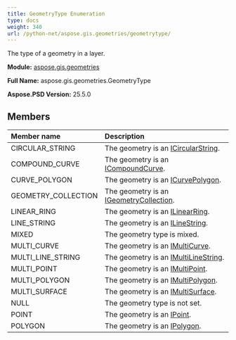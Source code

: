```yaml
---
title: GeometryType Enumeration
type: docs
weight: 340
url: /python-net/aspose.gis.geometries/geometrytype/
---
```


The type of a geometry in a layer.

**Module:** [aspose.gis.geometries](/psd/python-net/aspose.gis.geometries/)

**Full Name:** aspose.gis.geometries.GeometryType

**Aspose.PSD Version:** 25.5.0

## **Members**
| **Member name** | **Description** |
| :- | :- |
| CIRCULAR_STRING | The geometry is an [ICircularString](/psd/python-net/aspose.gis.geometries/icircularstring/). |
| COMPOUND_CURVE | The geometry is an [ICompoundCurve](/psd/python-net/aspose.gis.geometries/icompoundcurve/). |
| CURVE_POLYGON | The geometry is an [ICurvePolygon](/psd/python-net/aspose.gis.geometries/icurvepolygon/). |
| GEOMETRY_COLLECTION | The geometry is an [IGeometryCollection](/psd/python-net/aspose.gis.geometries/igeometrycollection/). |
| LINEAR_RING | The geometry is an [ILinearRing](/psd/python-net/aspose.gis.geometries/ilinearring/). |
| LINE_STRING | The geometry is an [ILineString](/psd/python-net/aspose.gis.geometries/ilinestring/). |
| MIXED | The geometry type is mixed. |
| MULTI_CURVE | The geometry is an [IMultiCurve](/psd/python-net/aspose.gis.geometries/imulticurve/). |
| MULTI_LINE_STRING | The geometry is an [IMultiLineString](/psd/python-net/aspose.gis.geometries/imultilinestring/). |
| MULTI_POINT | The geometry is an [IMultiPoint](/psd/python-net/aspose.gis.geometries/imultipoint/). |
| MULTI_POLYGON | The geometry is an [IMultiPolygon](/psd/python-net/aspose.gis.geometries/imultipolygon/). |
| MULTI_SURFACE | The geometry is an [IMultiSurface](/psd/python-net/aspose.gis.geometries/imultisurface/). |
| NULL | The geometry type is not set. |
| POINT | The geometry is an [IPoint](/psd/python-net/aspose.gis.geometries/ipoint/). |
| POLYGON | The geometry is an [IPolygon](/psd/python-net/aspose.gis.geometries/ipolygon/). |
